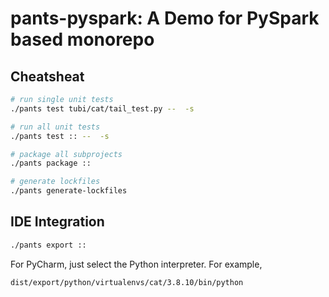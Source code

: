 # pants-pyspark: A Demo for PySpark based monorepo
## Cheatsheat
``` bash
# run single unit tests
./pants test tubi/cat/tail_test.py --  -s

# run all unit tests
./pants test :: --  -s

# package all subprojects
./pants package ::

# generate lockfiles
./pants generate-lockfiles
```

## IDE Integration
``` bash
./pants export ::
```
For PyCharm, just select the Python interpreter. For example,
```
dist/export/python/virtualenvs/cat/3.8.10/bin/python
```
